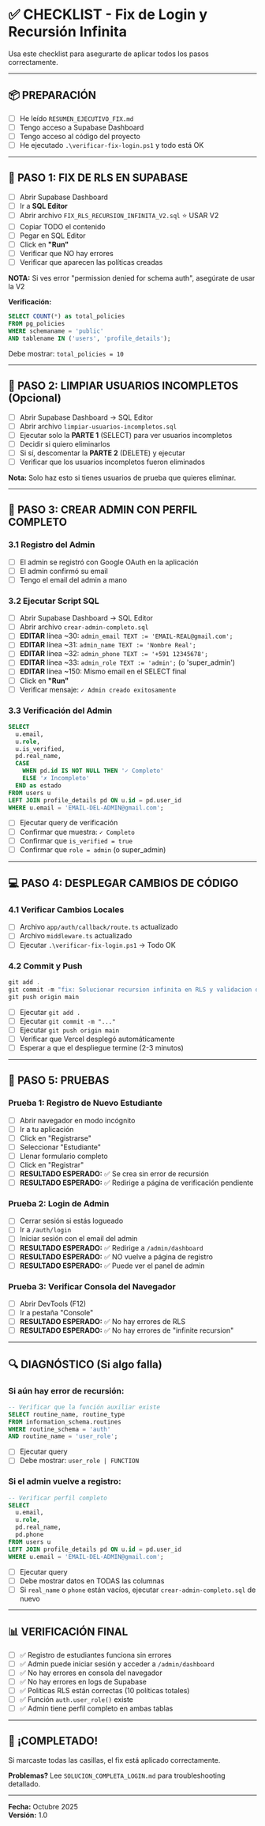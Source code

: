 # ✅ CHECKLIST - Fix de Login y Recursión Infinita

Usa este checklist para asegurarte de aplicar todos los pasos correctamente.

---

## 📦 PREPARACIÓN

- [ ] He leído `RESUMEN_EJECUTIVO_FIX.md`
- [ ] Tengo acceso a Supabase Dashboard
- [ ] Tengo acceso al código del proyecto
- [ ] He ejecutado `.\verificar-fix-login.ps1` y todo está OK

---

## 🔧 PASO 1: FIX DE RLS EN SUPABASE

- [ ] Abrir Supabase Dashboard
- [ ] Ir a **SQL Editor**
- [ ] Abrir archivo `FIX_RLS_RECURSION_INFINITA_V2.sql` ⭐ USAR V2
- [ ] Copiar TODO el contenido
- [ ] Pegar en SQL Editor
- [ ] Click en **"Run"**
- [ ] Verificar que NO hay errores
- [ ] Verificar que aparecen las políticas creadas

**NOTA:** Si ves error "permission denied for schema auth", asegúrate de usar la V2

**Verificación:**
```sql
SELECT COUNT(*) as total_policies
FROM pg_policies
WHERE schemaname = 'public'
AND tablename IN ('users', 'profile_details');
```
Debe mostrar: `total_policies = 10`

---

## 🧹 PASO 2: LIMPIAR USUARIOS INCOMPLETOS (Opcional)

- [ ] Abrir Supabase Dashboard → SQL Editor
- [ ] Abrir archivo `limpiar-usuarios-incompletos.sql`
- [ ] Ejecutar solo la **PARTE 1** (SELECT) para ver usuarios incompletos
- [ ] Decidir si quiero eliminarlos
- [ ] Si sí, descomentar la **PARTE 2** (DELETE) y ejecutar
- [ ] Verificar que los usuarios incompletos fueron eliminados

**Nota:** Solo haz esto si tienes usuarios de prueba que quieres eliminar.

---

## 👤 PASO 3: CREAR ADMIN CON PERFIL COMPLETO

### 3.1 Registro del Admin
- [ ] El admin se registró con Google OAuth en la aplicación
- [ ] El admin confirmó su email
- [ ] Tengo el email del admin a mano

### 3.2 Ejecutar Script SQL
- [ ] Abrir Supabase Dashboard → SQL Editor
- [ ] Abrir archivo `crear-admin-completo.sql`
- [ ] **EDITAR** línea ~30: `admin_email TEXT := 'EMAIL-REAL@gmail.com';`
- [ ] **EDITAR** línea ~31: `admin_name TEXT := 'Nombre Real';`
- [ ] **EDITAR** línea ~32: `admin_phone TEXT := '+591 12345678';`
- [ ] **EDITAR** línea ~33: `admin_role TEXT := 'admin';` (o 'super_admin')
- [ ] **EDITAR** línea ~150: Mismo email en el SELECT final
- [ ] Click en **"Run"**
- [ ] Verificar mensaje: `✓ Admin creado exitosamente`

### 3.3 Verificación del Admin
```sql
SELECT 
  u.email,
  u.role,
  u.is_verified,
  pd.real_name,
  CASE 
    WHEN pd.id IS NOT NULL THEN '✓ Completo'
    ELSE '✗ Incompleto'
  END as estado
FROM users u
LEFT JOIN profile_details pd ON u.id = pd.user_id
WHERE u.email = 'EMAIL-DEL-ADMIN@gmail.com';
```

- [ ] Ejecutar query de verificación
- [ ] Confirmar que muestra: `✓ Completo`
- [ ] Confirmar que `is_verified = true`
- [ ] Confirmar que `role = admin` (o super_admin)

---

## 💻 PASO 4: DESPLEGAR CAMBIOS DE CÓDIGO

### 4.1 Verificar Cambios Locales
- [ ] Archivo `app/auth/callback/route.ts` actualizado
- [ ] Archivo `middleware.ts` actualizado
- [ ] Ejecutar `.\verificar-fix-login.ps1` → Todo OK

### 4.2 Commit y Push
```powershell
git add .
git commit -m "fix: Solucionar recursion infinita en RLS y validacion de perfil completo"
git push origin main
```

- [ ] Ejecutar `git add .`
- [ ] Ejecutar `git commit -m "..."`
- [ ] Ejecutar `git push origin main`
- [ ] Verificar que Vercel desplegó automáticamente
- [ ] Esperar a que el despliegue termine (2-3 minutos)

---

## 🧪 PASO 5: PRUEBAS

### Prueba 1: Registro de Nuevo Estudiante
- [ ] Abrir navegador en modo incógnito
- [ ] Ir a tu aplicación
- [ ] Click en "Registrarse"
- [ ] Seleccionar "Estudiante"
- [ ] Llenar formulario completo
- [ ] Click en "Registrar"
- [ ] **RESULTADO ESPERADO:** ✅ Se crea sin error de recursión
- [ ] **RESULTADO ESPERADO:** ✅ Redirige a página de verificación pendiente

### Prueba 2: Login de Admin
- [ ] Cerrar sesión si estás logueado
- [ ] Ir a `/auth/login`
- [ ] Iniciar sesión con el email del admin
- [ ] **RESULTADO ESPERADO:** ✅ Redirige a `/admin/dashboard`
- [ ] **RESULTADO ESPERADO:** ✅ NO vuelve a página de registro
- [ ] **RESULTADO ESPERADO:** ✅ Puede ver el panel de admin

### Prueba 3: Verificar Consola del Navegador
- [ ] Abrir DevTools (F12)
- [ ] Ir a pestaña "Console"
- [ ] **RESULTADO ESPERADO:** ✅ No hay errores de RLS
- [ ] **RESULTADO ESPERADO:** ✅ No hay errores de "infinite recursion"

---

## 🔍 DIAGNÓSTICO (Si algo falla)

### Si aún hay error de recursión:

```sql
-- Verificar que la función auxiliar existe
SELECT routine_name, routine_type
FROM information_schema.routines
WHERE routine_schema = 'auth'
AND routine_name = 'user_role';
```
- [ ] Ejecutar query
- [ ] Debe mostrar: `user_role | FUNCTION`

### Si el admin vuelve a registro:

```sql
-- Verificar perfil completo
SELECT 
  u.email,
  u.role,
  pd.real_name,
  pd.phone
FROM users u
LEFT JOIN profile_details pd ON u.id = pd.user_id
WHERE u.email = 'EMAIL-DEL-ADMIN@gmail.com';
```
- [ ] Ejecutar query
- [ ] Debe mostrar datos en TODAS las columnas
- [ ] Si `real_name` o `phone` están vacíos, ejecutar `crear-admin-completo.sql` de nuevo

---

## 📊 VERIFICACIÓN FINAL

- [ ] ✅ Registro de estudiantes funciona sin errores
- [ ] ✅ Admin puede iniciar sesión y acceder a `/admin/dashboard`
- [ ] ✅ No hay errores en consola del navegador
- [ ] ✅ No hay errores en logs de Supabase
- [ ] ✅ Políticas RLS están correctas (10 políticas totales)
- [ ] ✅ Función `auth.user_role()` existe
- [ ] ✅ Admin tiene perfil completo en ambas tablas

---

## 🎉 ¡COMPLETADO!

Si marcaste todas las casillas, el fix está aplicado correctamente.

**Problemas?** Lee `SOLUCION_COMPLETA_LOGIN.md` para troubleshooting detallado.

---

**Fecha:** Octubre 2025  
**Versión:** 1.0
